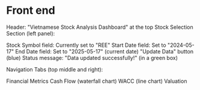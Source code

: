 # Front end
Header: "Vietnamese Stock Analysis Dashboard" at the top
Stock Selection Section (left panel):

Stock Symbol field: Currently set to "REE"
Start Date field: Set to "2024-05-17"
End Date field: Set to "2025-05-17" (current date)
"Update Data" button (blue)
Status message: "Data updated successfully!" (in a green box)


Navigation Tabs (top middle and right):

Financial Metrics
Cash Flow (waterfall chart)
WACC (line chart)
Valuation